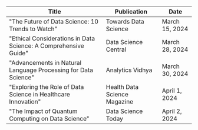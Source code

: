 | Title                                                        | Publication   | Date       |
|--------------------------------------------------------------|---------------|------------|
| "The Future of Data Science: 10 Trends to Watch"            | Towards Data Science | March 15, 2024 |
| "Ethical Considerations in Data Science: A Comprehensive Guide" | Data Science Central | March 28, 2024 |
| "Advancements in Natural Language Processing for Data Science" | Analytics Vidhya | March 30, 2024 |
| "Exploring the Role of Data Science in Healthcare Innovation" | Health Data Science Magazine | April 1, 2024 |
| "The Impact of Quantum Computing on Data Science"            | Data Science Today | April 2, 2024 |
